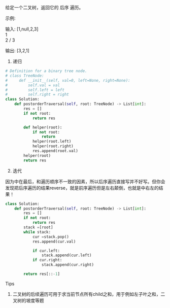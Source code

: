给定一个二叉树，返回它的 后序 遍历。

示例:

输入: [1,null,2,3]  
   1
    \
     2
    /
   3 

输出: [3,2,1]



1. 递归

```python
# Definition for a binary tree node.
# class TreeNode:
#     def __init__(self, val=0, left=None, right=None):
#         self.val = val
#         self.left = left
#         self.right = right
class Solution:
    def postorderTraversal(self, root: TreeNode) -> List[int]:
        res = []
        if not root:
            return res 

        def helper(root):
            if not root:
                return 
            helper(root.left)
            helper(root.right)
            res.append(root.val)
        helper(root)
        return res 
```



2. 迭代

因为中在最后，和遍历顺序不一致的因素，所以后序遍历直接写并不好写。但你会发现把后序遍历的结果reverse，就是前序遍历但是左右颠倒，也就是中右左的结果！

```python
class Solution:
    def postorderTraversal(self, root: TreeNode) -> List[int]:
        res = []
        if not root:
            return res 
        stack =[root] 
        while stack:
            cur =stack.pop()
            res.append(cur.val)

            if cur.left:
                stack.append(cur.left)
            if cur.right:
                stack.append(cur.right)

        return res[::-1]
```



Tips

1. 二叉树的后续遍历可用于求当前节点所有child之和，用于例如左子叶之和，二叉树的坡度等题
